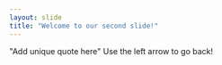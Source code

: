 ```yaml
---
layout: slide
title: "Welcome to our second slide!"
---
```

"Add unique quote here"
Use the left arrow to go back!
